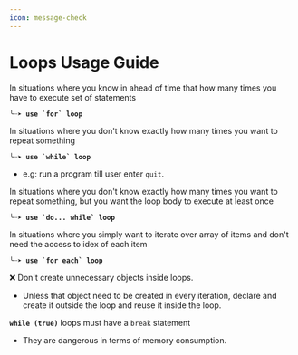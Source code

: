 ```yaml
---
icon: message-check
---
```


# Loops Usage Guide

In situations where you know in ahead of time that how many times you have to execute set of statements&#x20;

**``╰┈➤ use `for` loop``**

In situations where you don't know exactly how many times you want to repeat something

**``╰┈➤ use `while` loop``**

* e.g: run a program till user enter `quit`.

In situations where you don't know exactly how many times you want to repeat something, but you want the loop body to execute at least once

**``╰┈➤ use `do... while` loop``**

In situations where you simply want to iterate over array of items and don't need the access to idex of each item&#x20;

**``╰┈➤ use `for each` loop``**







❌ Don't create unnecessary objects inside loops.

* Unless that object need to be created in every iteration, declare and create it outside the loop and reuse it inside the loop.

**`while (true)`** loops must have a `break` statement

* They are dangerous in terms of memory consumption.

